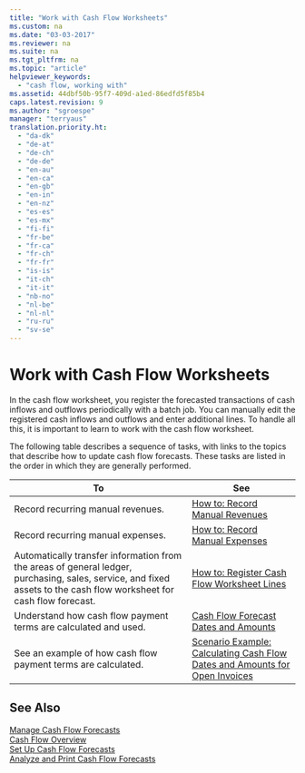 ```yaml
---
title: "Work with Cash Flow Worksheets"
ms.custom: na
ms.date: "03-03-2017"
ms.reviewer: na
ms.suite: na
ms.tgt_pltfrm: na
ms.topic: "article"
helpviewer_keywords: 
  - "cash flow, working with"
ms.assetid: 44dbf50b-95f7-409d-a1ed-86edfd5f85b4
caps.latest.revision: 9
ms.author: "sgroespe"
manager: "terryaus"
translation.priority.ht: 
  - "da-dk"
  - "de-at"
  - "de-ch"
  - "de-de"
  - "en-au"
  - "en-ca"
  - "en-gb"
  - "en-in"
  - "en-nz"
  - "es-es"
  - "es-mx"
  - "fi-fi"
  - "fr-be"
  - "fr-ca"
  - "fr-ch"
  - "fr-fr"
  - "is-is"
  - "it-ch"
  - "it-it"
  - "nb-no"
  - "nl-be"
  - "nl-nl"
  - "ru-ru"
  - "sv-se"
---
```

# Work with Cash Flow Worksheets
In the cash flow worksheet, you register the forecasted transactions of cash inflows and outflows periodically with a batch job. You can manually edit the registered cash inflows and outflows and enter additional lines. To handle all this, it is important to learn to work with the cash flow worksheet.  
  
 The following table describes a sequence of tasks, with links to the topics that describe how to update cash flow forecasts. These tasks are listed in the order in which they are generally performed.  
  
|To|See|  
|--------|---------|  
|Record recurring manual revenues.|[How to: Record Manual Revenues](../Finance/how-to-record-manual-revenues.md)|  
|Record recurring manual expenses.|[How to: Record Manual Expenses](../Finance/how-to-record-manual-expenses.md)|  
|Automatically transfer information from the areas of general ledger, purchasing, sales, service, and fixed assets to the cash flow worksheet for cash flow forecast.|[How to: Register Cash Flow Worksheet Lines](../Finance/how-to-register-cash-flow-worksheet-lines.md)|  
|Understand how cash flow payment terms are calculated and used.|[Cash Flow Forecast Dates and Amounts](../Finance/cash-flow-forecast-dates-and-amounts.md)|  
|See an example of how cash flow payment terms are calculated.|[Scenario Example: Calculating Cash Flow Dates and Amounts for Open Invoices](../Finance/scenario-example-calculating-cash-flow-dates-and-amounts-for-open-invoices.md)|  
  
## See Also  
 [Manage Cash Flow Forecasts](../Finance/manage-cash-flow-forecasts.md)   
 [Cash Flow Overview](../Finance/cash-flow-overview.md)   
 [Set Up Cash Flow Forecasts](../Finance/set-up-cash-flow-forecasts.md)   
 [Analyze and Print Cash Flow Forecasts](../Finance/analyze-and-print-cash-flow-forecasts.md)